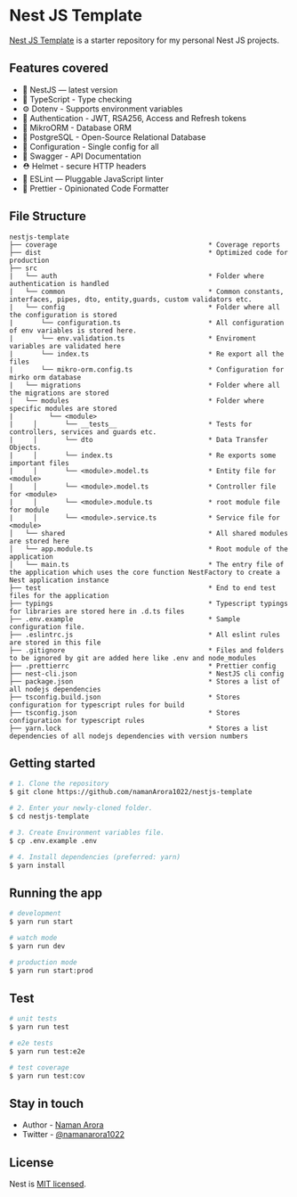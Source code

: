 # Nest JS Template

[Nest JS Template](https://github.com/namanarora1022/nestjs-template) is a starter repository for my personal Nest JS projects.

## Features covered

-   📱 NestJS — latest version
-   🎉 TypeScript - Type checking
-   ⚙️ Dotenv - Supports environment variables
-   🔐 Authentication - JWT, RSA256, Access and Refresh tokens
-   🏪 MikroORM - Database ORM
-   🏪 PostgreSQL - Open-Source Relational Database
-   🧠 Configuration - Single config for all
-   📃 Swagger - API Documentation
-   ⛑️ Helmet - secure HTTP headers
-   📏 ESLint — Pluggable JavaScript linter
-   🦋 Prettier - Opinionated Code Formatter

## File Structure

```
nestjs-template
├── coverage                                      * Coverage reports
├── dist                                          * Optimized code for production
├── src
|   └── auth                                      * Folder where authentication is handled
|   └── common                                    * Common constants, interfaces, pipes, dto, entity,guards, custom validators etc.
|   └── config                                    * Folder where all the configuration is stored
|       └── configuration.ts                      * All configuration of env variables is stored here.
|       └── env.validation.ts                     * Enviroment variables are validated here
|       └── index.ts                              * Re export all the files
|       └── mikro-orm.config.ts                   * Configuration for mirko orm database
|   └── migrations                                * Folder where all the migrations are stored
|   └── modules                                   * Folder where specific modules are stored
|         └── <module>
|     │       └── __tests__                       * Tests for controllers, services and guards etc.
|     │       └── dto                             * Data Transfer Objects.
|     │       └── index.ts                        * Re exports some important files
|     │       └── <module>.model.ts               * Entity file for <module>
|     │       └── <module>.model.ts               * Controller file for <module>
|     │       └── <module>.module.ts              * root module file for module
|     │       └── <module>.service.ts             * Service file for <module>
│   └── shared                                    * All shared modules are stored here
│   └── app.module.ts                             * Root module of the application
│   └── main.ts                                   * The entry file of the application which uses the core function NestFactory to create a Nest application instance
├── test                                          * End to end test files for the application
├── typings                                       * Typescript typings for libraries are stored here in .d.ts files
├── .env.example                                  * Sample configuration file.
├── .eslintrc.js                                  * All eslint rules are stored in this file
├── .gitignore                                    * Files and folders to be ignored by git are added here like .env and node_modules
├── .prettierrc                                   * Prettier config
├── nest-cli.json                                 * NestJS cli config
├── package.json                                  * Stores a list of all nodejs dependencies
├── tsconfig.build.json                           * Stores configuration for typescript rules for build
├── tsconfig.json                                 * Stores configuration for typescript rules
├── yarn.lock                                     * Stores a list dependencies of all nodejs dependencies with version numbers
```

## Getting started

```bash
# 1. Clone the repository
$ git clone https://github.com/namanArora1022/nestjs-template

# 2. Enter your newly-cloned folder.
$ cd nestjs-template

# 3. Create Environment variables file.
$ cp .env.example .env

# 4. Install dependencies (preferred: yarn)
$ yarn install
```

## Running the app

```bash
# development
$ yarn run start

# watch mode
$ yarn run dev

# production mode
$ yarn run start:prod
```

## Test

```bash
# unit tests
$ yarn run test

# e2e tests
$ yarn run test:e2e

# test coverage
$ yarn run test:cov
```

## Stay in touch

-   Author - [Naman Arora](https://namanarora.vercel.app)
-   Twitter - [@namanarora1022](https://twitter.com/namanarora1022)
<!-- - Website - [https://nestjs.com](https://nestjs.com/) -->

## License

Nest is [MIT licensed](LICENSE).

